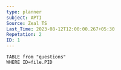 ```yaml
---
type: planner
subject: APTI
Source: Zeal TS
Last_Time: 2023-08-12T12:00:00.267+05:30
Repetation: 2
ID: 1
---
```


```dataview
TABLE from "questions"
WHERE ID=file.PID
```